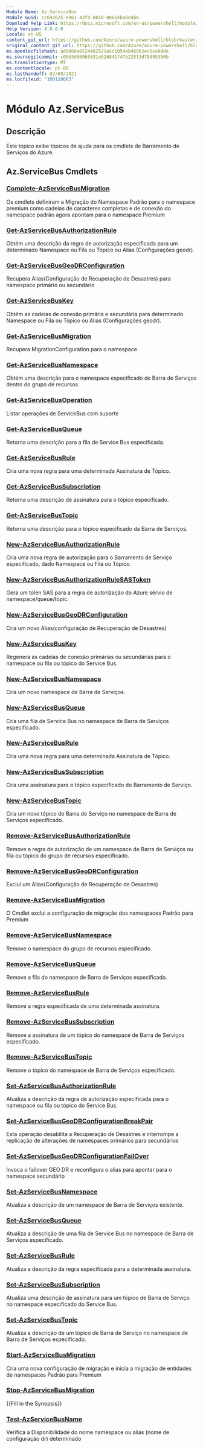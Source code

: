```yaml
---
Module Name: Az.ServiceBus
Module Guid: cc69c625-e961-43f4-8b50-0061eba6e4b6
Download Help Link: https://docs.microsoft.com/en-us/powershell/module/az.servicebus
Help Version: 4.0.0.0
Locale: en-US
content_git_url: https://github.com/Azure/azure-powershell/blob/master/src/ServiceBus/ServiceBus/help/Az.ServiceBus.md
original_content_git_url: https://github.com/Azure/azure-powershell/blob/master/src/ServiceBus/ServiceBus/help/Az.ServiceBus.md
ms.openlocfilehash: ad8666a0524482521a5c1054ab46862ec6ce8dde
ms.sourcegitcommit: c05d3d669b5631e526841f47b22513d78495350b
ms.translationtype: MT
ms.contentlocale: pt-BR
ms.lasthandoff: 02/09/2021
ms.locfileid: "100118683"
---
```

# Módulo Az.ServiceBus
## Descrição
Este tópico exibe tópicos de ajuda para os cmdlets de Barramento de Serviços do Azure.

## Az.ServiceBus Cmdlets
### [Complete-AzServiceBusMigration](Complete-AzServiceBusMigration.md)
Os cmdlets definiram a Migração do Namespace Padrão para o namespace premium como cadeias de caracteres completas e de conexão do namespace padrão agora apontam para o namespace Premium

### [Get-AzServiceBusAuthorizationRule](Get-AzServiceBusAuthorizationRule.md)
Obtém uma descrição da regra de autorização especificada para um determinado Namespace ou Fila ou Tópico ou Alias (Configurações geodr). 

### [Get-AzServiceBusGeoDRConfiguration](Get-AzServiceBusGeoDRConfiguration.md)
Recupera Alias(Configuração de Recuperação de Desastres) para namespace primário ou secundário

### [Get-AzServiceBusKey](Get-AzServiceBusKey.md)
Obtém as cadeias de conexão primária e secundária para determinado Namespace ou Fila ou Tópico ou Alias (Configurações geodr).

### [Get-AzServiceBusMigration](Get-AzServiceBusMigration.md)
Recupera MigrationConfiguration para o namespace

### [Get-AzServiceBusNamespace](Get-AzServiceBusNamespace.md)
Obtém uma descrição para o namespace especificado de Barra de Serviços dentro do grupo de recursos.

### [Get-AzServiceBusOperation](Get-AzServiceBusOperation.md)
Listar operações de ServiceBus com suporte

### [Get-AzServiceBusQueue](Get-AzServiceBusQueue.md)
Retorna uma descrição para a fila de Service Bus especificada.

### [Get-AzServiceBusRule](Get-AzServiceBusRule.md)
Cria uma nova regra para uma determinada Assinatura de Tópico. 

### [Get-AzServiceBusSubscription](Get-AzServiceBusSubscription.md)
Retorna uma descrição de assinatura para o tópico especificado.

### [Get-AzServiceBusTopic](Get-AzServiceBusTopic.md)
Retorna uma descrição para o tópico especificado da Barra de Serviços.

### [New-AzServiceBusAuthorizationRule](New-AzServiceBusAuthorizationRule.md)
Cria uma nova regra de autorização para o Barramento de Serviço especificado, dado Namespace ou Fila ou Tópico.

### [New-AzServiceBusAuthorizationRuleSASToken](New-AzServiceBusAuthorizationRuleSASToken.md)
Gera um tolen SAS para a regra de autorização do Azure sérvio de namespace/queue/topic. 

### [New-AzServiceBusGeoDRConfiguration](New-AzServiceBusGeoDRConfiguration.md)
Cria um novo Alias(configuração de Recuperação de Desastres)

### [New-AzServiceBusKey](New-AzServiceBusKey.md)
Regenera as cadeias de conexão primárias ou secundárias para o namespace ou fila ou tópico do Service Bus.

### [New-AzServiceBusNamespace](New-AzServiceBusNamespace.md)
Cria um novo namespace de Barra de Serviços.

### [New-AzServiceBusQueue](New-AzServiceBusQueue.md)
Cria uma fila de Service Bus no namespace de Barra de Serviços especificado.

### [New-AzServiceBusRule](New-AzServiceBusRule.md)
Cria uma nova regra para uma determinada Assinatura de Tópico. 

### [New-AzServiceBusSubscription](New-AzServiceBusSubscription.md)
Cria uma assinatura para o tópico especificado do Barramento de Serviço.

### [New-AzServiceBusTopic](New-AzServiceBusTopic.md)
Cria um novo tópico de Barra de Serviço no namespace de Barra de Serviços especificado.

### [Remove-AzServiceBusAuthorizationRule](Remove-AzServiceBusAuthorizationRule.md)
Remove a regra de autorização de um namespace de Barra de Serviços ou fila ou tópico do grupo de recursos especificado.

### [Remove-AzServiceBusGeoDRConfiguration](Remove-AzServiceBusGeoDRConfiguration.md)
Exclui um Alias(Configuração de Recuperação de Desastres)

### [Remove-AzServiceBusMigration](Remove-AzServiceBusMigration.md)
O Cmdlet exclui a configuração de migração dos namespaces Padrão para Premium

### [Remove-AzServiceBusNamespace](Remove-AzServiceBusNamespace.md)
Remove o namespace do grupo de recursos especificado. 

### [Remove-AzServiceBusQueue](Remove-AzServiceBusQueue.md)
Remove a fila do namespace de Barra de Serviços especificado.

### [Remove-AzServiceBusRule](Remove-AzServiceBusRule.md)
Remove a regra especificada de uma determinada assinatura.

### [Remove-AzServiceBusSubscription](Remove-AzServiceBusSubscription.md)
Remove a assinatura de um tópico do namespace de Barra de Serviços especificado.

### [Remove-AzServiceBusTopic](Remove-AzServiceBusTopic.md)
Remove o tópico do namespace de Barra de Serviços especificado.

### [Set-AzServiceBusAuthorizationRule](Set-AzServiceBusAuthorizationRule.md)
Atualiza a descrição da regra de autorização especificada para o namespace ou fila ou tópico do Service Bus.

### [Set-AzServiceBusGeoDRConfigurationBreakPair](Set-AzServiceBusGeoDRConfigurationBreakPair.md)
Esta operação desabilita a Recuperação de Desastres e interrompe a replicação de alterações de namespaces primários para secundários

### [Set-AzServiceBusGeoDRConfigurationFailOver](Set-AzServiceBusGeoDRConfigurationFailOver.md)
Invoca o failover GEO DR e reconfigura o alias para apontar para o namespace secundário

### [Set-AzServiceBusNamespace](Set-AzServiceBusNamespace.md)
Atualiza a descrição de um namespace de Barra de Serviços existente.

### [Set-AzServiceBusQueue](Set-AzServiceBusQueue.md)
Atualiza a descrição de uma fila de Service Bus no namespace de Barra de Serviços especificado.

### [Set-AzServiceBusRule](Set-AzServiceBusRule.md)
Atualiza a descrição da regra especificada para a determinada assinatura.

### [Set-AzServiceBusSubscription](Set-AzServiceBusSubscription.md)
Atualiza uma descrição de assinatura para um tópico de Barra de Serviço no namespace especificado do Service Bus.

### [Set-AzServiceBusTopic](Set-AzServiceBusTopic.md)
Atualiza a descrição de um tópico de Barra de Serviço no namespace de Barra de Serviços especificado.

### [Start-AzServiceBusMigration](Start-AzServiceBusMigration.md)
Cria uma nova configuração de migração e inicia a migração de entidades de namespaces Padrão para Premium

### [Stop-AzServiceBusMigration](Stop-AzServiceBusMigration.md)
{{Fill in the Synopsis}}

### [Test-AzServiceBusName](Test-AzServiceBusName.md)
Verifica a Disponibilidade do nome namespace ou alias (nome de configuração dr) determinado 


